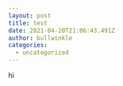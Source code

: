 ```yaml
---
layout: post
title: test
date: 2021-04-20T21:06:43.491Z
author: bullwinkle
categories:
  - uncategorized
---
```

hi